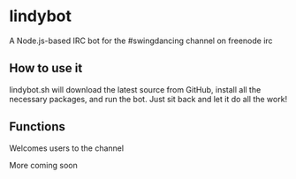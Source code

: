 # lindybot
A Node.js-based IRC bot for the #swingdancing channel on freenode irc

## How to use it
lindybot.sh will download the latest source from GitHub, install all the necessary packages, and run the bot.
Just sit back and let it do all the work!

## Functions
Welcomes users to the channel

More coming soon

